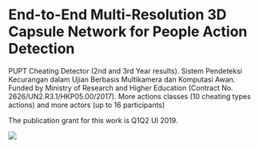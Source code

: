 # End-to-End Multi-Resolution 3D Capsule Network for People Action Detection

PUPT Cheating Detector (2nd and 3rd Year results). Sistem Pendeteksi Kecurangan dalam Ujian Berbasis Multikamera dan Komputasi Awan. Funded by Ministry of Research and Higher Education  (Contract No. 2626/UN2.R3.1/HKP05.00/2017). More actions classes (10 cheating types actions) and more actors (up to 16 participants)

The publication grant for this work is Q1Q2 UI 2019.

![](mr3dcapsnet-demo.gif)

